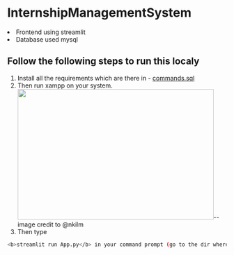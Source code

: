 # InternshipManagementSystem

<li>Frontend using streamlit</li>
<li>Database used mysql</li>

## Follow the following steps to run this localy
1. Install all the requirements which are there in - [commands.sql](./requirement.txt)
2. Then run xampp on your system.
<img src="https://drive.google.com/uc?export=view&id=1Zbs6HHD1VHWGBWtZcRlPFmsF4IR8Uvym" height=300 width=450 >--image credit to @nkilm
3. Then type 
```bash
<b>streamlit run App.py</b> in your command prompt (go to the dir where all the files are present)
```
